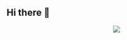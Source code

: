 ## Hi there 👋

<!--
**Kudchky/Kudchky** is a ✨ _special_ ✨ repository because its `README.md` (this file) appears on your GitHub profile.

Here are some ideas to get you started:

- 🔭 I’m currently working on ...
- 🌱 I’m currently learning ...
- 👯 I’m looking to collaborate on ...
- 🤔 I’m looking for help with ...
- 💬 Ask me about ...
- 📫 How to reach me: ...
- 😄 Pronouns: ...
- ⚡ Fun fact: ...
-->

<p align="center">
  <a href="https://skillicons.dev">
    <img src="https://skillicons.dev/icons?i=html,css,js,react,emotion,nodejs,ruby,rails,postgres,git,github,linux,vim,vscode" />
  </a>
</p>
